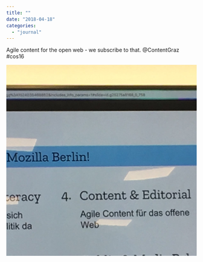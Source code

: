 ```yaml
---
title: ""
date: "2018-04-18"
categories: 
  - "journal"
---
```


Agile content for the open web - we subscribe to that. @ContentGraz #cos16

![](images/e1ff63188f.jpg)
